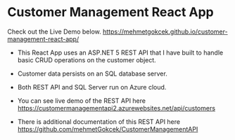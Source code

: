 # Customer Management React App

Check out the Live Demo below. 
https://mehmetgokcek.github.io/customer-management-react-app/


- This React App uses an ASP.NET 5 REST API that I have built to handle basic CRUD operations on the customer object. 

- Customer data persists on an SQL database server. 

- Both REST API and SQL Server run on Azure cloud. 

- You can see live demo of the REST API here https://customermanagementapi2.azurewebsites.net/api/customers

- There is additional documentation of this REST API here https://github.com/mehmetGokcek/CustomerManagementAPI
